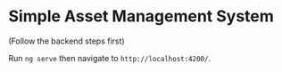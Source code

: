 # Simple Asset Management System
(Follow the backend steps first)

Run `ng serve` then navigate to `http://localhost:4200/`.
